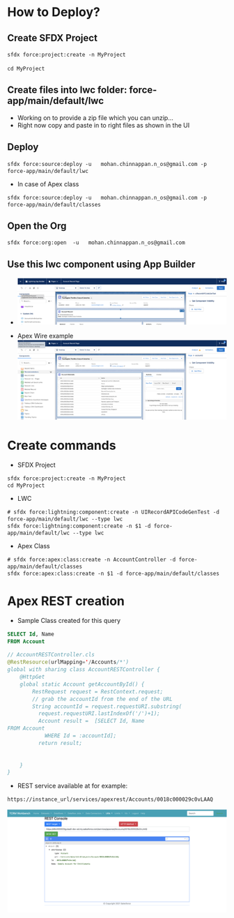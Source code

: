 # How to Deploy?

## Create SFDX Project

```
sfdx force:project:create -n MyProject

cd MyProject

```

## Create files into lwc folder: force-app/main/default/lwc
- Working on to provide a zip file which you can unzip...
- Right now copy and paste in to right files as shown in the UI

## Deploy

```
sfdx force:source:deploy -u   mohan.chinnappan.n_os@gmail.com -p force-app/main/default/lwc

```
- In case of Apex class
```
sfdx force:source:deploy -u   mohan.chinnappan.n_os@gmail.com -p force-app/main/default/classes 

```

## Open the Org

```
sfdx force:org:open  -u   mohan.chinnappan.n_os@gmail.com

```

## Use this lwc component using App Builder

- ![lwc in app builder](img/lwc-app-builder.png)

- Apex Wire example
![apex wire example](img/apex-wire-app-builder.png)


# Create commands

- SFDX Project
```
sfdx force:project:create -n MyProject
cd MyProject

```

- LWC
```
# sfdx force:lightning:component:create -n UIRecordAPICodeGenTest -d force-app/main/default/lwc --type lwc
sfdx force:lightning:component:create -n $1 -d force-app/main/default/lwc --type lwc
```
- Apex Class

```
# sfdx force:apex:class:create -n AccountController -d force-app/main/default/classes
sfdx force:apex:class:create -n $1 -d force-app/main/default/classes
```

# Apex REST creation

- Sample Class created for this query

```sql
SELECT Id, Name 
FROM Account

```


```java
// AccountRESTController.cls
@RestResource(urlMapping='/Accounts/*')
global with sharing class AccountRESTController {
    @HttpGet
    global static Account getAccountById() {
        RestRequest request = RestContext.request;
        // grab the accountId from the end of the URL
        String accountId = request.requestURI.substring(
          request.requestURI.lastIndexOf('/')+1);
          Account result =  [SELECT Id, Name 
FROM Account
            WHERE Id = :accountId];
          return result;


    }
}
```

- REST service available at for example:

```
https://instance_url/services/apexrest/Accounts/0018c000029c0vLAAQ

```

![ApexREST Test](img/accountsRestAPI-Test.png)
